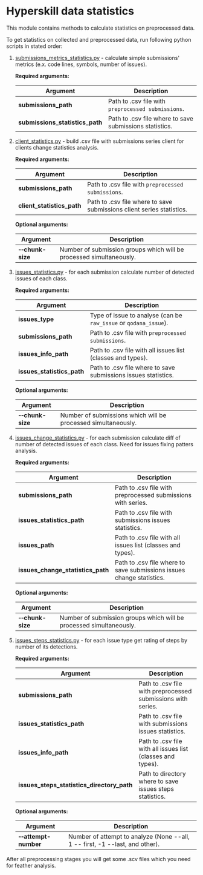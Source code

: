 # Hyperskill data statistics

This module contains methods to calculate statistics on preprocessed data. 

To get statistics on collected and preprocessed data, run following python scripts in stated order:

1. [submissions_metrics_statistics.py](submissions_metrics_statistics.py) - calculate simple submissions' metrics 
   (e.x. code lines, symbols, number of issues). 

    **Required arguments:**

    | Argument | Description |
    |----------|-------------|
    |**submissions_path**| Path to .csv file with `preprocessed submissions`. |
    |**submissions_statistics_path**| Path to .csv file where to save submissions statistics. |

2. [client_statistics.py](client_statistics.py) - build .csv file with submissions series client
   for clients change statistics analysis.
   
    **Required arguments:**
    
    | Argument | Description |
    |----------|-------------|
    |**submissions_path**| Path to .csv file with `preprocessed submissions`. |
    |**client_statistics_path**| Path to .csv file where to save submissions client series statistics. |

    **Optional arguments:**
    
    | Argument | Description |
    |----------|-------------|
    | **&#8209;&#8209;chunk-size** | Number of submission groups which will be processed simultaneously. |

3. [issues_statistics.py](issues_statistics.py) - for each submission calculate number of 
   detected issues of each class.

    **Required arguments:**

    | Argument | Description |
    |----------|-------------|
    |**issues_type**| Type of issue to analyse (can be `raw_issue` or `qodana_issue`). |
    |**submissions_path**| Path to .csv file with `preprocessed submissions`. |
    |**issues_info_path**| Path to .csv file with all issues list (classes and types). |
    |**issues_statistics_path**| Path to .csv file where to save submissions issues statistics. |

    **Optional arguments:**
    
    | Argument | Description |
    |----------|-------------|
    | **&#8209;&#8209;chunk-size** | Number of submissions which will be processed simultaneously. |


4. [issues_change_statistics.py](issues_change_statistics.py) - for each submission calculate 
   diff of number of detected issues of each class. Need for issues fixing patters analysis.
   
    **Required arguments:**

    | Argument | Description |
    |----------|-------------|
    |**submissions_path**| Path to .csv file with preprocessed submissions with series. |
    |**issues_statistics_path**| Path to .csv file with submissions issues statistics. |
    |**issues_path**| Path to .csv file with all issues list (classes and types). |
    |**issues_change_statistics_path**| Path to .csv file where to save submissions issues change statistics. |

    **Optional arguments:**
    
    | Argument | Description |
    |----------|-------------|
    | **&#8209;&#8209;chunk-size** | Number of submission groups which will be processed simultaneously. |

4. [issues_steps_statistics.py](issues_steps_statistics.py) - for each issue type get rating of steps
   by number of its detections.
   
    **Required arguments:**
   
    | Argument | Description |
    |----------|-------------|
    |**submissions_path**| Path to .csv file with preprocessed submissions with series. |
    |**issues_statistics_path**| Path to .csv file with submissions issues statistics. |
    |**issues_info_path**| Path to .csv file with all issues list (classes and types). |
    |**issues_steps_statistics_directory_path**| Path to directory where to save issues steps statistics. |

    **Optional arguments:**
    
    | Argument | Description |
    |----------|-------------|
    | **&#8209;&#8209;attempt-number** | Number of attempt to analyze (None --all, 1 -- first, -1 --last, and other). |


After all preprocessing stages you will get some .scv files which you need for feather analysis.